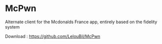 # McPwn
Alternate client for the Mcdonalds France app, entirely based on the fidelity system

Download : https://github.com/LelouBil/McPwn
